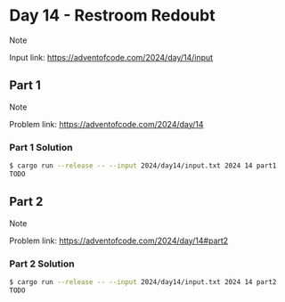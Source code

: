 # Day 14 - Restroom Redoubt

> [!NOTE]
> Input link: <https://adventofcode.com/2024/day/14/input>

## Part 1

> [!NOTE]
> Problem link: <https://adventofcode.com/2024/day/14>

### Part 1 Solution

```bash
$ cargo run --release -- --input 2024/day14/input.txt 2024 14 part1
TODO
```

## Part 2

> [!NOTE]
> Problem link: <https://adventofcode.com/2024/day/14#part2>

### Part 2 Solution

```bash
$ cargo run --release -- --input 2024/day14/input.txt 2024 14 part2
TODO
```
